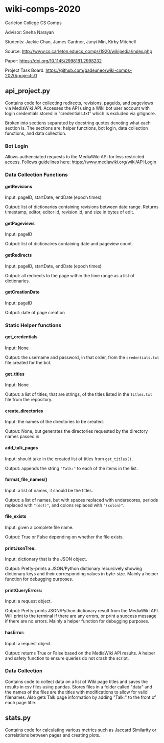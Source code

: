 # wiki-comps-2020
Carleton College CS Comps

Advisor: Sneha Narayan

Students: Jackie Chan, James Gardner, Junyi Min, Kirby Mitchell

Source: http://www.cs.carleton.edu/cs_comps/1920/wikipedia/index.php

Paper: https://doi.org/10.1145/2998181.2998232

Project Task Board: https://github.com/gadeuneo/wiki-comps-2020/projects/1

## api_project.py
Contains code for collecting redirects, revisions, pageids, and pageviews via MediaWiki API. Accesses the API using a Wiki bot user account with login credentials stored in "credentials.txt" which is excluded via gitignore.

Broken into sections separated by docstring quotes denoting what each section is. The sections are: helper functions, bot login, data collection functions, and data collection.

### Bot Login
Allows authenciated requests to the MediaWiki API for less restricted access. Follows guidelines here: https://www.mediawiki.org/wiki/API:Login

### Data Collection Functions

#### getRevisions
Input: pageID, startDate, endDate (epoch times)

Output: list of dictionaries containing revisions between date range. Returns timestamp, editor, editor id, revision id, and size in bytes of edit.

#### getPageviews
Input: pageID

Output: list of dictionaires containing date and pageview count.

#### getRedirects
Input: pageID, startDate, endDate (epoch times)

Output: all redirects to the page within the time range as a list of dictionaries.

#### getCreationDate
Input: pageID

Output: date of page creation

### Static Helper functions

#### get_credentials
Input: None

Output: the username and password, in that order, from the `credentials.txt` file created for the bot.

#### get_titles
Input: None

Output: a list of titles, that are strings, of the titles listed in the `titles.txt` file from the repository.

#### create_directories
Input: the names of the directories to be created.

Output: None, but generates the directories requested by the directory names passed in.

#### add_talk_pages
Input: should take in the created list of titles from `get_titles()`.

Output: appends the string `"Talk:"` to each of the items in the list.

#### format_file_names()
Input: a list of names, it should be the titles.

Output: a list of names, but with spaces replaced with underscores, periods replaced with `"(dot)"`, and colons replaced with `"(colon)"`.

#### file_exists
Input: given a complete file name.

Output: True or False depending on whether the file exists.

#### printJsonTree:
Input: dictionary that is the JSON object.

Output: Pretty-prints a JSON/Python dictionary recursively showing dictionary keys and their corresponding values in byte-size. Mainly a helper function for debugging purposes.

#### printQueryErrors:
Input: a request object.

Output: Pretty-prints JSON/Python dictionary result from the MediaWiki API. Will print to the terminal if there are any errors, or print a success message if there are no errors. Mainly a helper function for debugging purposes.

#### hasError:
Input: a request object.

Output: returns True or False based on the MediaWiki API results. A helper and safety function to ensure queries do not crash the script.

### Data Collection
Contains code to collect data on a list of Wiki page titles and saves the results in csv files using pandas. Stores files in a folder called "data" and the names of the files are the titles with modifications to allow for valid filenames. Also gets Talk page information by adding "Talk:" to the front of each page title.

## stats.py
Contains code for calculating various metrics such as Jaccard Similarity or correlations between pages and creating plots.
